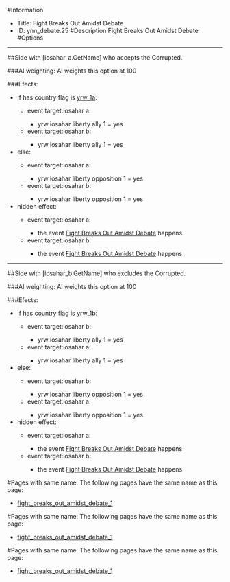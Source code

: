 #Information
 - Title: Fight Breaks Out Amidst Debate
 - ID: ynn_debate.25
#Description
Fight Breaks Out Amidst Debate
#Options

___
##Side with [iosahar_a.GetName] who accepts the Corrupted.

###AI weighting:
AI weights this option at 100


###Efects:<ul><li>If has country flag is [yrw_1a](../flags/yrw_1a.md):</li><ul><li>event target:iosahar a:</li><ul><li>yrw iosahar liberty ally 1 = yes</li></ul><li>event target:iosahar b:</li><ul><li>yrw iosahar liberty ally 1 = yes</li></ul></ul><li>else:</li><ul><li>event target:iosahar a:</li><ul><li>yrw iosahar liberty opposition 1 = yes</li></ul><li>event target:iosahar b:</li><ul><li>yrw iosahar liberty opposition 1 = yes</li></ul></ul><li>hidden effect:</li><ul><li>event target:iosahar a:</li><ul><li>the event [Fight Breaks Out Amidst Debate](../events/fight_breaks_out_amidst_debate.md) happens</li></ul><li>event target:iosahar b:</li><ul><li>the event [Fight Breaks Out Amidst Debate](../events/fight_breaks_out_amidst_debate.md) happens</li></ul></ul></ul>

___
##Side with [iosahar_b.GetName] who excludes the Corrupted.

###AI weighting:
AI weights this option at 100


###Efects:<ul><li>If has country flag is [yrw_1b](../flags/yrw_1b.md):</li><ul><li>event target:iosahar b:</li><ul><li>yrw iosahar liberty ally 1 = yes</li></ul><li>event target:iosahar a:</li><ul><li>yrw iosahar liberty ally 1 = yes</li></ul></ul><li>else:</li><ul><li>event target:iosahar b:</li><ul><li>yrw iosahar liberty opposition 1 = yes</li></ul><li>event target:iosahar a:</li><ul><li>yrw iosahar liberty opposition 1 = yes</li></ul></ul><li>hidden effect:</li><ul><li>event target:iosahar a:</li><ul><li>the event [Fight Breaks Out Amidst Debate](../events/fight_breaks_out_amidst_debate.md) happens</li></ul><li>event target:iosahar b:</li><ul><li>the event [Fight Breaks Out Amidst Debate](../events/fight_breaks_out_amidst_debate.md) happens</li></ul></ul></ul>


#Pages with same name:
The following pages have the same name as this page:
 - [fight_breaks_out_amidst_debate_1](fight_breaks_out_amidst_debate_1.md)


#Pages with same name:
The following pages have the same name as this page:
 - [fight_breaks_out_amidst_debate_1](fight_breaks_out_amidst_debate_1.md)


#Pages with same name:
The following pages have the same name as this page:
 - [fight_breaks_out_amidst_debate_1](fight_breaks_out_amidst_debate_1.md)

